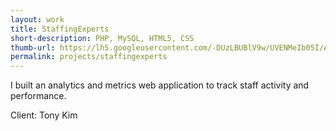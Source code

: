 ```yaml
---
layout: work
title: StaffingExperts
short-description: PHP, MySQL, HTML5, CSS
thumb-url: https://lh5.googleusercontent.com/-DUzLBUBlV9w/UVENMeIb05I/AAAAAAAAAQ0/AFRzMQpOGQo/s500-no/staffingexperts_1.jpg 
permalink: projects/staffingexperts
---
```


I built an analytics and metrics web application to track staff activity and performance.

Client: Tony Kim 

